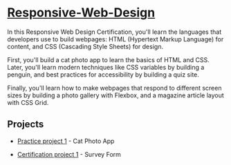 # [Responsive-Web-Design](https://www.freecodecamp.org/learn/2022/responsive-web-design)

In this Responsive Web Design Certification, you'll learn the languages that developers use to build webpages: HTML (Hypertext Markup Language) for content, and CSS (Cascading Style Sheets) for design.

First, you'll build a cat photo app to learn the basics of HTML and CSS. Later, you'll learn modern techniques like CSS variables by building a penguin, and best practices for accessibility by building a quiz site.

Finally, you'll learn how to make webpages that respond to different screen sizes by building a photo gallery with Flexbox, and a magazine article layout with CSS Grid.

Projects
---  
- [Practice project 1](CatPhotoApp) - Cat Photo App

- [Certification project 1](Survey_Form) - Survey Form


